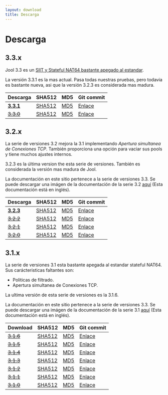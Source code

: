 ```yaml
---
layout: download
title: Descarga
---
```


# Descarga

<!--
	Por cierto: Estos links son absolutos por que no rastreamos las versiones de los archivos.
	 Si fueran relativos,se quebrantarian cuando la documentación sea generada manualmente.
-->

## 3.3.x

Jool 3.3 es un [SIIT y Stateful NAT64 bastante apegado al estandar](intro-jool.html#cumplimiento).

La versión 3.3.1 es la mas actual. Pasa todas nuestras pruebas, pero todavia es bastante nueva, asi que la versión 3.2.3 es considerada mas madura.

| Descarga | SHA512 | MD5| Git commit |
|----------|--------|----|------------|
| **[3.3.1](https://www.jool.mx/download/Jool-3.3.1.zip)** | [SHA512](https://www.jool.mx/download/Jool-3.3.1.sha) | [MD5](https://www.jool.mx/download/Jool-3.3.1.md5) | [Enlace](https://github.com/NICMx/NAT64/tree/v3.3.1) |
| <del>[3.3.0](https://www.jool.mx/download/Jool-3.3.0.zip)</del> | [SHA512](https://www.jool.mx/download/Jool-3.3.0.sha) | [MD5](https://www.jool.mx/download/Jool-3.3.0.md5) | [Enlace](https://github.com/NICMx/NAT64/tree/v3.3.0) |

## 3.2.x

La serie de versiones 3.2 mejora la  3.1  implementando _Apertura simultanea de Conexiones TCP_. También proporciona una opción para vaciar sus pools y tiene muchos ajustes internos.

3.2.3 es la última version the esta serie de versiones. También es considerada la versión mas madura de Jool.

La documentación en este sitio pertenece a la serie de versiones 3.3. Se puede descargar una imágen de la documentación de la serie 3.2 [aquí](https://www.jool.mx/download/Jool-3.2-doc.zip) (Esta documentación está en inglés).

| Descarga | SHA512 | MD5| Git commit |
|----------|--------|----|------------|
| **[3.2.3](https://www.jool.mx/download/Jool-3.2.3.zip)** | [SHA512](https://www.jool.mx/download/Jool-3.2.3.sha) | [MD5](https://www.jool.mx/download/Jool-3.2.3.md5) | [Enlace](https://github.com/NICMx/NAT64/tree/v3.2.3) |
| <del>[3.2.2](https://www.jool.mx/download/Jool-3.2.2.zip)</del> | [SHA512](https://www.jool.mx/download/Jool-3.2.2.sha) | [MD5](https://www.jool.mx/download/Jool-3.2.2.md5) | [Enlace](https://github.com/NICMx/NAT64/tree/v3.2.2) |
| <del>[3.2.1](https://www.jool.mx/download/Jool-3.2.1.zip)</del> | [SHA512](https://www.jool.mx/download/Jool-3.2.1.sha) | [MD5](https://www.jool.mx/download/Jool-3.2.1.md5) | [Enlace](https://github.com/NICMx/NAT64/tree/v3.2.1) |
| <del>[3.2.0](https://www.jool.mx/download/Jool-3.2.0.zip)</del> | [SHA512](https://www.jool.mx/download/Jool-3.2.0.sha) | [MD5](https://www.jool.mx/download/Jool-3.2.0.md5) | [Enlace](https://github.com/NICMx/NAT64/tree/v3.2.0) |

## 3.1.x

La serie de versiones 3.1 esta bastante apegada al estandar stateful NAT64. Sus carácteristicas faltantes son:

- Politicas de filtrado.
- Apertura simultanea de Conexiones TCP.

 La ultima versión de esta serie de versiones es la 3.1.6.

La documentación en este sitio pertenece a la serie de versiones 3.3. Se puede descargar una imágen de la documentación de la serie 3.1 [aquí](https://www.jool.mx/download/Jool-3.1-doc.zip) (Esta documentación está en inglés).

| Download | SHA512 | MD5| Git commit |
|----------|--------|----|------------|
| <del>[3.1.6](https://www.jool.mx/download/Jool-3.1.6.zip)</del> | [SHA512](https://www.jool.mx/download/Jool-3.1.6.sha) | [MD5](https://www.jool.mx/download/Jool-3.1.6.md5) | [Enlace](https://github.com/NICMx/NAT64/tree/v3.1.6) |
| <del>[3.1.5](https://www.jool.mx/download/Jool-3.1.5.zip)</del> | [SHA512](https://www.jool.mx/download/Jool-3.1.5.sha) | [MD5](https://www.jool.mx/download/Jool-3.1.5.md5) | [Enlace](https://github.com/NICMx/NAT64/tree/v3.1.5) |
| <del>[3.1.4](https://www.jool.mx/download/Jool-3.1.4.zip)</del> | [SHA512](https://www.jool.mx/download/Jool-3.1.4.sha) | [MD5](https://www.jool.mx/download/Jool-3.1.4.md5) | [Enlace](https://github.com/NICMx/NAT64/tree/v3.1.4) |
| <del>[3.1.3](https://www.jool.mx/download/Jool-3.1.3.zip)</del> | [SHA512](https://www.jool.mx/download/Jool-3.1.3.sha) | [MD5](https://www.jool.mx/download/Jool-3.1.3.md5) | [Enlace](https://github.com/NICMx/NAT64/tree/v3.1.3) |
| <del>[3.1.2](https://www.jool.mx/download/Jool-3.1.2.zip)</del> | [SHA512](https://www.jool.mx/download/Jool-3.1.2.sha) | [MD5](https://www.jool.mx/download/Jool-3.1.2.md5) | [Enlace](https://github.com/NICMx/NAT64/tree/v3.1.2) |
| <del>[3.1.1](https://www.jool.mx/download/Jool-3.1.1.zip)</del> | [SHA512](https://www.jool.mx/download/Jool-3.1.1.sha) | [MD5](https://www.jool.mx/download/Jool-3.1.1.md5) | [Enlace](https://github.com/NICMx/NAT64/tree/v3.1.1) |
| <del>[3.1.0](https://www.jool.mx/download/Jool-3.1.0.zip)</del> | [SHA512](https://www.jool.mx/download/Jool-3.1.0.sha) | [MD5](https://www.jool.mx/download/Jool-3.1.0.md5) | [Enlace](https://github.com/NICMx/NAT64/tree/v3.1.0) |

